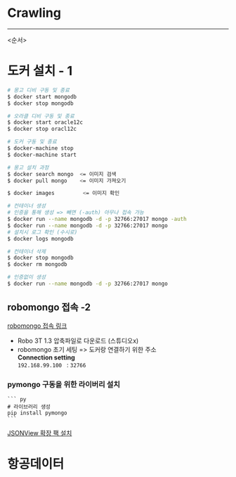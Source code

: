 # Crawling
---

<순서>
# 도커 설치 - 1
```bash
# 몽고 디비 구동 및 종료
$ docker start mongodb
$ docker stop mongodb

# 오라클 디비 구동 및 종료
$ docker start oracle12c
$ docker stop oracl12c

# 도커 구동 및 종료
$ docker-machine stop
$ docker-machine start
```
```bash
# 몽고 설치 과정 
$ docker search mongo  <= 이미지 검색
$ docker pull mongo    <= 이미지 가져오기

$ docker images         <= 이미지 확인 

# 컨테이너 생성
# 인증을 통해 생성 => 빼면 (-auth) 아무나 접속 가능 
$ docker run --name mongodb -d -p 32766:27017 mongo -auth   
$ docker run --name mongodb -d -p 32766:27017 mongo   
# 설치시 로그 확인 (수시로)
$ docker logs mongodb         

# 컨테이너 삭제
$ docker stop mongodb
$ docker rm mongodb

# 인증없이 생성
$ docker run --name mongodb -d -p 32766:27017 mongo

```

## robomongo 접속 -2  
[robomongo 접속 링크](https://robomongo.org/download)     
- Robo 3T 1.3 압축파일로 다운로드 (스튜디오x)     
- robomongo 초기 세팅 => 도커랑 연결하기 위한 주소     
**Connection setting**       
```192.168.99.100 ``` : ```32766```     


### pymongo 구동을 위한 라이버리 설치 

    ``` py
    # 라이브러리 생성 
    pip install pymongo
    ```

[JSONView 확장 팩 설치 ](https://chrome.google.com/webstore/detail/jsonview/chklaanhfefbnpoihckbnefhakgolnmc?utm_source=chrome-ntp-icon)



# 항공데이터 